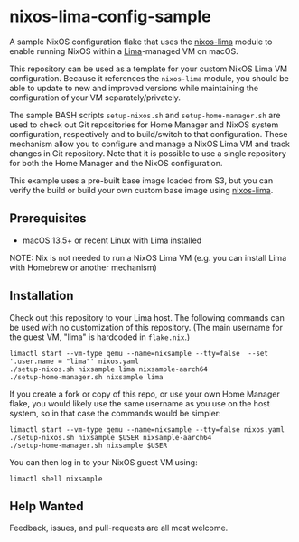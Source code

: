 # nixos-lima-config-sample

A sample NixOS configuration flake that uses the [nixos-lima](https://github.com/nixos-lima/nixos-lima) module to enable running NixOS within a [Lima](https://lima-vm.io)-managed VM on macOS.

This repository can be used as a template for your custom NixOS Lima VM configuration. Because it references the `nixos-lima` module, you should be able to update to new and improved versions while maintaining the configuration of your VM separately/privately.
   
 The sample BASH scripts `setup-nixos.sh` and `setup-home-manager.sh` are used to check out Git repositories for Home Manager and NixOS system configuration, respectively and to build/switch to that configuration. These mechanism allow you to configure and manage a NixOS Lima VM and track changes in Git repository. Note that it is possible to use a single repository for both the Home Manager and the NixOS configuration.

This example uses a pre-built base image loaded from S3, but you can verify the build or build your own custom base image using [nixos-lima](https://github.com/nixos-lima/nixos-lima).

## Prerequisites

* macOS 13.5+ or recent Linux with Lima installed

NOTE: Nix is not needed to run a NixOS Lima VM (e.g. you can install Lima with Homebrew or another mechanism)

## Installation

Check out this repository to your Lima host. The following commands can be used with no customization of this repository. (The main username for the guest VM, "lima" is hardcoded in `flake.nix`.)

```
limactl start --vm-type qemu --name=nixsample --tty=false  --set '.user.name = "lima"' nixos.yaml
./setup-nixos.sh nixsample lima nixsample-aarch64
./setup-home-manager.sh nixsample lima
```

If you create a fork or copy of this repo, or use your own Home Manager flake, you would likely use the same username as you use on the host system, so in that case the commands would be simpler:                             

```
limactl start --vm-type qemu --name=nixsample --tty=false nixos.yaml
./setup-nixos.sh nixsample $USER nixsample-aarch64
./setup-home-manager.sh nixsample $USER
```
You can then log in to your NixOS guest VM using:

```
limactl shell nixsample
```

## Help Wanted

Feedback, issues, and pull-requests are all most welcome.
